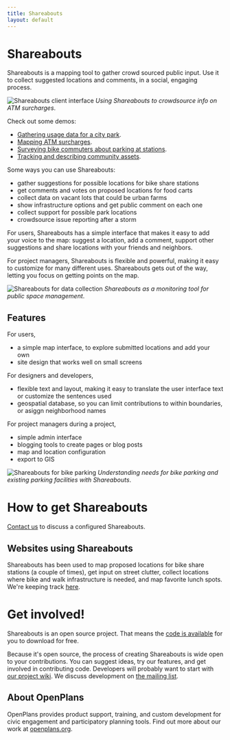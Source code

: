 ```yaml
---
title: Shareabouts
layout: default
---
```


Shareabouts
==========

Shareabouts is a mapping tool to gather crowd sourced public input. Use it to collect suggested locations and comments, in a social, engaging process. 

![Shareabouts client interface](https://img.skitch.com/20120919-exxdf3yi93xng6ykxu3t75id7n.png "Shareabouts")
_Using Shareabouts to crowdsource info on ATM surcharges_. 

Check out some demos:
* [Gathering usage data for a city park](http://sistercities-civicworks.dotcloud.com/).
* [Mapping ATM surcharges](http://nosur-civicworks.dotcloud.com/).
* [Surveying bike commuters about parking at stations](http://bikeparking-civicworks.dotcloud.com/).
* [Tracking and describing community assets](http://communitymap-civicworks.dotcloud.com/).

Some ways you can use Shareabouts: 
* gather suggestions for possible locations for bike share stations
* get comments and votes on proposed locations for food carts
* collect data on vacant lots that could be urban farms
* show infrastructure options and get public comment on each one
* collect support for possible park locations
* crowdsource issue reporting after a storm

For users, Shareabouts has a simple interface that makes it easy to add your voice to the map: suggest a location, add a comment, support other suggestions and share locations with your friends and neighbors. 

For project managers, Shareabouts is flexible and powerful, making it easy to customize for many different uses. Shareabouts gets out of the way, letting you focus on getting points on the map.

![Shareabouts for data collection](https://img.skitch.com/20120919-8cti1gnuupj7ggh52u3y61n1ei.png "Using Shareabouts to gather data about a public park")
_Shareabouts as a monitoring tool for public space management_. 

Features
----------------

For users,
* a simple map interface, to explore submitted locations and add your own
* site design that works well on small screens

For designers and developers,
* flexible text and layout, making it easy to translate the user interface text or customize the sentences used 
* geospatial database, so you can limit contributions to within boundaries, or asiggn neighborhood names

For project managers during a project,
* simple admin interface
* blogging tools to create pages or blog posts
* map and location configuration 
* export to GIS 

![Shareabouts for bike parking](https://img.skitch.com/20120919-f5257949m9yd9scfy5tu7tqpa1.png "Using Shareabouts to map bike parking")
_Understanding needs for bike parking and existing parking facilities with Shareabouts_. 


How to get Shareabouts
=================

[Contact us](http://openplans.org/contact-us/) to discuss a configured Shareabouts.

Websites using Shareabouts
---------------

Shareabouts has been used to map proposed locations for bike share stations (a couple of times), get input on street clutter, collect locations where bike and walk infrastructure is needed, and map favorite lunch spots. We're keeping track [here](https://github.com/openplans/shareabouts/wiki/Projects-that-use-Shareabouts).

Get involved!
=============

Shareabouts is an open source project. That means the [code is available](https://github.com/openplans/shareabouts) for you to download for free.

Because it's open source, the process of creating Shareabouts is wide open to your contributions. You can suggest ideas, try our features, and get involved in contributing code. Developers will probably want to start with [our project wiki](https://github.com/openplans/shareabouts/wiki). We discuss development on [the mailing list](https://groups.google.com/group/shareabouts-dev).

About OpenPlans
----------------
OpenPlans provides product support, training, and custom development for civic engagement and participatory planning tools. Find out more about our work at [openplans.org](http://openplans.org/civicworks).


